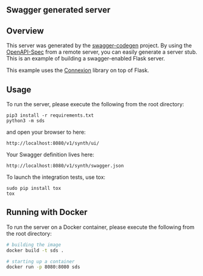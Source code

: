 ## Swagger generated server

## Overview
This server was generated by the [swagger-codegen](https://github.com/swagger-api/swagger-codegen) project. By using the
[OpenAPI-Spec](https://github.com/swagger-api/swagger-core/wiki) from a remote server, you can easily generate a server stub.  This
is an example of building a swagger-enabled Flask server.

This example uses the [Connexion](https://github.com/zalando/connexion) library on top of Flask.

## Usage
To run the server, please execute the following from the root directory:

```
pip3 install -r requirements.txt
python3 -m sds
```

and open your browser to here:

```
http://localhost:8080/v1/synth/ui/
```

Your Swagger definition lives here:

```
http://localhost:8080/v1/synth/swagger.json
```

To launch the integration tests, use tox:
```
sudo pip install tox
tox
```

## Running with Docker

To run the server on a Docker container, please execute the following from the root directory:

```bash
# building the image
docker build -t sds .

# starting up a container
docker run -p 8080:8080 sds
```